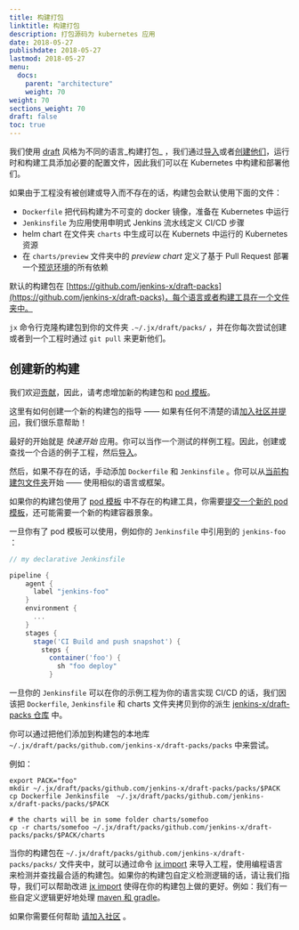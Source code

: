 ```yaml
---
title: 构建打包
linktitle: 构建打包
description: 打包源码为 kubernetes 应用
date: 2018-05-27
publishdate: 2018-05-27
lastmod: 2018-05-27
menu:
  docs:
    parent: "architecture"
    weight: 70
weight: 70
sections_weight: 70
draft: false
toc: true
---
```


我们使用 [draft](https://draft.sh/) 风格为不同的语言_构建打包_ ，我们通过[导入](/zh/developing/import/)或者[创建](/zh/developing/create-spring/)[他们](/zh/developing/create-quickstart/)，运行时和构建工具添加必要的配置文件，因此我们可以在 Kubernetes 中构建和部署他们。

如果由于工程没有被创建或导入而不存在的话，构建包会默认使用下面的文件：

* `Dockerfile` 把代码构建为不可变的 docker 镜像，准备在 Kubernetes 中运行
* `Jenkinsfile` 为应用使用申明式 Jenkins 流水线定义 CI/CD 步骤
* helm chart 在文件夹 `charts` 中生成可以在 Kubernets 中运行的 Kubernetes 资源
* 在 `charts/preview` 文件夹中的 _preview chart_ 定义了基于 Pull Request 部署一个[预览环境](/zh/about/features/#preview-environments)的所有依赖

默认的构建包在 [https://github.com/jenkins-x/draft-packs](https://github.com/jenkins-x/draft-packs)，每个语言或者构建工具在一个文件夹中。

 `jx` 命令行克隆构建包到你的文件夹 `.~/.jx/draft/packs/` ，并在你每次尝试创建或者到一个工程时通过 `git pull` 来更新他们。

## 创建新的构建

我们欢迎[贡献](/zh/community/)，因此，请考虑增加新的构建包和 [pod 模板](/zh/architecture/pod-templates/)。

这里有如何创建一个新的构建包的指导 —— 如果有任何不清楚的请[加入社区并提问](/zh/community/)，我们很乐意帮助！

最好的开始就是 _快速开始_ 应用。你可以当作一个测试的样例工程。因此，创建或查找一个合适的例子工程，然后[导入](/zh/developing/import)。

然后，如果不存在的话，手动添加 `Dockerfile` 和 `Jenkinsfile` 。你可以从[当前构建包文件夹](https://github.com/jenkins-x/draft-packs/tree/master/packs)开始 —— 使用相似的语言或框架。

如果你的构建包使用了 [pod 模板](/zh/architecture/pod-templates) 中不存在的构建工具，你需要[提交一个新的 pod 模板](/zh/architecture/pod-templates/#submitting-new-pod-templates)，还可能需要一个新的构建容器景象。

一旦你有了 pod 模板可以使用，例如你的 `Jenkinsfile` 中引用到的 `jenkins-foo` ：

```groovy
// my declarative Jenkinsfile

pipeline {
    agent {
      label "jenkins-foo"
    }
    environment {
      ...
    }
    stages {
      stage('CI Build and push snapshot') {
        steps {
          container('foo') {
            sh "foo deploy"
          }
```          

一旦你的 `Jenkinsfile` 可以在你的示例工程为你的语言实现 CI/CD 的话，我们因该把 `Dockerfile`, `Jenkinsfile` 和 charts 文件夹拷贝到你的派生 [jenkins-x/draft-packs 仓库](https://github.com/jenkins-x/draft-packs) 中。

你可以通过把他们添加到构建包的本地库 ` ~/.jx/draft/packs/github.com/jenkins-x/draft-packs/packs` 中来尝试。

例如：

```shell 
export PACK="foo"
mkdir ~/.jx/draft/packs/github.com/jenkins-x/draft-packs/packs/$PACK
cp Dockerfile Jenkinsfile  ~/.jx/draft/packs/github.com/jenkins-x/draft-packs/packs/$PACK

# the charts will be in some folder charts/somefoo
cp -r charts/somefoo ~/.jx/draft/packs/github.com/jenkins-x/draft-packs/packs/$PACK/charts
```   

当你的构建包在 `~/.jx/draft/packs/github.com/jenkins-x/draft-packs/packs/` 文件夹中，就可以通过命令 [jx import](/commands/jx_import) 来导入工程，使用编程语言来检测并查找最合适的构建包。如果你的构建包自定义检测逻辑的话，请让我们指导，我们可以帮助改进 [jx import](/commands/jx_import) 使得在你的构建包上做的更好。例如：我们有一些自定义逻辑更好地处理 [maven 和 gradle](https://github.com/jenkins-x/jx/blob/master/pkg/jx/cmd/import.go#L383-L397)。
          
如果你需要任何帮助 [请加入社区](/zh/community/) 。